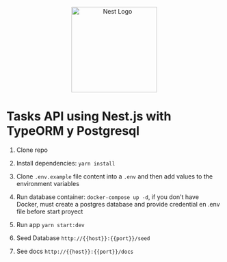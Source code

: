<p align="center">
  <a href="http://nestjs.com/" target="blank"><img src="https://nestjs.com/img/logo-small.svg" width="200" alt="Nest Logo" /></a>
</p>

# Tasks API using Nest.js with TypeORM y Postgresql

1. Clone repo

2. Install dependencies: `yarn install`

3. Clone `.env.example` file content into a `.env` and then add values to the environment variables

4. Run database container: `docker-compose up -d`, if you don't have Docker, must create a postgres database and provide credential en .env file before start proyect

5. Run app `yarn start:dev`

6. Seed Database `http://{{host}}:{{port}}/seed`

7. See docs `http://{{host}}:{{port}}/docs`

